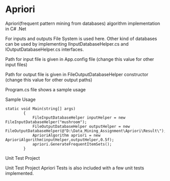 Apriori
=======

Apriori(frequent pattern mining from databases) algorithm implementation in C# .Net

For inputs and outputs File System is used here. Other kind of databases can be used by implementing IInputDatabaseHelper.cs and IOutputDatabaseHelper.cs interfaces.


Path for input file is given in App.config file (change this value for other input files)

Path for output file is given in FileOutputDatabaseHelper constructor (change this value for other output paths)

Program.cs file shows a sample usage

Sample Usage

```
static void Main(string[] args)
        {
            FileInputDatabaseHelper inputHelper = new FileInputDatabaseHelper("mushroom");
            FileOutputDatabaseHelper outputHelper = new FileOutputDatabaseHelper(@"D:\Data_Mining_Assignment\Apriori\Result\");
            AprioriAlgorithm apriori = new AprioriAlgorithm(inputHelper,outputHelper,0.5f);
            apriori.GenerateFrequentItemSets();
        }
``` 

Unit Test Project

Unit Test Project Apriori Tests is also included with a few unit tests implemented.




